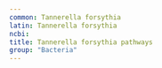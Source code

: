```yaml
---
common: Tannerella forsythia
latin: Tannerella forsythia
ncbi: 
title: Tannerella forsythia pathways
group: "Bacteria"
---
```

